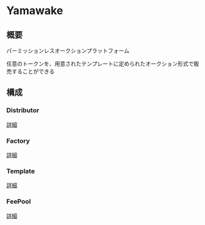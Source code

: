 # Yamawake

## 概要

パーミッションレスオークションプラットフォーム

任意のトークンを、用意されたテンプレートに定められたオークション形式で販売することができる

## 構成

### Distributor

[詳細](./Distributor/index.md)

### Factory

[詳細](./Factory/index.md)

### Template

[詳細](./Template/index.md)

### FeePool

[詳細](./FeePool/index.md)
